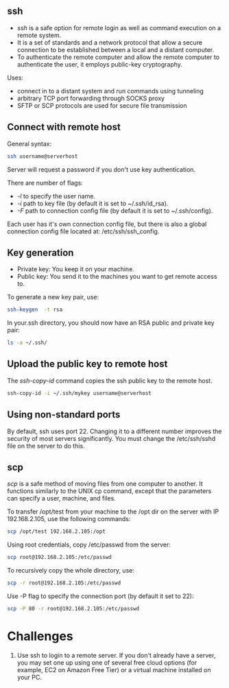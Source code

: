 <h2>ssh</h2>

* <i>ssh</i> is a safe option for remote login as well as command execution on a remote system. 
* It is a set of standards and a network protocol that allow a secure connection to be established between a local and a distant computer.
* To authenticate the remote computer and allow the remote computer to authenticate the user, it employs public-key cryptography.

Uses:
* connect in to a distant system and run commands using tunneling
* arbitrary TCP port forwarding through SOCKS proxy
* SFTP or SCP protocols are used for secure file transmission

<h2>Connect with remote host</h2>

General syntax:

```bash
ssh username@serverhost
```

Server will request a password if you don't use key authentication.

There are number of flags:
* <i>-l</i> to specify the user name.
* <i>-i</i> path to key file (by default it is set to ~/.ssh/id_rsa).
* <i>-F</i> path to connection config file (by default it is set to ~/.ssh/config).

Each user has it's own connection config file, but there is also a global connection config file located at: /etc/ssh/ssh_config.

<h2>Key generation</h2>

* Private key: You keep it on your machine.
* Public key: You send it to the machines you want to get remote access to.

To generate a new key pair, use:

```bash
ssh-keygen  -t rsa
```

In your.ssh directory, you should now have an RSA public and private key pair:

```bash
ls -a ~/.ssh/
```

<h2>Upload the public key to remote host</h2>

The <i>ssh-copy-id</i> command copies the ssh public key to the remote host.

```bash
ssh-copy-id -i ~/.ssh/mykey username@serverhost
```

<h2>Using non-standard ports</h2>
By default, ssh uses port 22. Changing it to a different number improves the security of most servers significantly. You must change the /etc/ssh/sshd file on the server to do this. 

<h2>scp</h2>
<i>scp</i> is a safe method of moving files from one computer to another. It functions similarly to the UNIX cp command, except that the parameters can specify a user, machine, and files.

To transfer /opt/test from your machine to the /opt dir on the server with IP 192.168.2.105, use the following commands:

```bash
scp /opt/test 192.168.2.105:/opt
```

Using root credentials, copy /etc/passwd from the server:

```bash
scp root@192.168.2.105:/etc/passwd
```

To recursively copy the whole directory, use:

```bash
scp -r root@192.168.2.105:/etc/passwd
```

Use -P flag to specify the connection port (by default it set to 22):

```bash
scp -P 80 -r root@192.168.2.105:/etc/passwd
```

<h1>Challenges</h1>

1. Use ssh to login to a remote server. If you don't already have a server, you may set one up using one of several free cloud options (for example, EC2 on Amazon Free Tier) or a virtual machine installed on your PC. 
